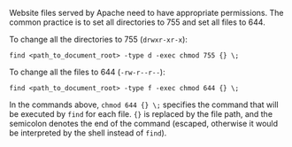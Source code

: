 <!-- TITLE: Apache Website Files Permission Setup -->
<!-- SUBTITLE: A quick summary of Apache Website Files Permission Setup -->

Website files served by Apache need to have appropriate permissions. The common practice is to set all directories to 755 and set all files to 644.

To change all the directories to 755 (`drwxr-xr-x`):


```batchfile
find <path_to_document_root> -type d -exec chmod 755 {} \;
```


To change all the files to 644 (`-rw-r--r--`):


```batchfile
find <path_to_document_root> -type f -exec chmod 644 {} \;
```


In the commands above, `chmod 644 {} \;` specifies the command that will be executed by `find` for each file. `{}` is replaced by the file path, and the semicolon denotes the end of the command (escaped, otherwise it would be interpreted by the shell instead of `find`).